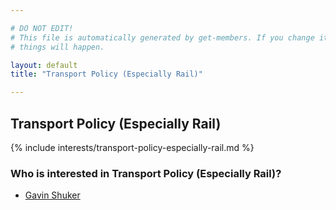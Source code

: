 ```yaml
---

# DO NOT EDIT!
# This file is automatically generated by get-members. If you change it, bad
# things will happen.

layout: default
title: "Transport Policy (Especially Rail)"

---
```


## Transport Policy (Especially Rail)

{% include interests/transport-policy-especially-rail.md %}

### Who is interested in Transport Policy (Especially Rail)?


* [Gavin Shuker](/members/gavin-shuker.html)
